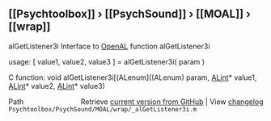 ## [[Psychtoolbox]] &#8250; [[PsychSound]] &#8250; [[MOAL]] &#8250; [[wrap]]

alGetListener3i  Interface to [OpenAL](OpenAL) function alGetListener3i  
  
usage:  [ value1, value2, value3 ] = alGetListener3i( param )  
  
C function:  void alGetListener3i[(ALenum]((ALenum) param, [ALint](ALint)\* value1, [ALint](ALint)\* value2, [ALint](ALint)\* value3)  




<div class="code_header" style="text-align:right;">
  <span style="float:left;">Path&nbsp;&nbsp;</span> <span class="counter">Retrieve <a href=
  "https://raw.github.com/Psychtoolbox-3/Psychtoolbox-3/beta/Psychtoolbox/PsychSound/MOAL/wrap/_alGetListener3i.m">current version from GitHub</a> | View <a href=
  "https://github.com/Psychtoolbox-3/Psychtoolbox-3/commits/beta/Psychtoolbox/PsychSound/MOAL/wrap/_alGetListener3i.m">changelog</a></span>
</div>
<div class="code">
  <code>Psychtoolbox/PsychSound/MOAL/wrap/_alGetListener3i.m</code>
</div>

